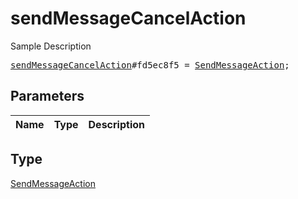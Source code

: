 # sendMessageCancelAction

Sample Description

<pre>
<a href="../constructor/sendMessageCancelAction.md">sendMessageCancelAction</a>#fd5ec8f5 = <a href="../type/SendMessageAction.md">SendMessageAction</a>;
</pre>

## Parameters

| Name | Type | Description |
|------|:----:|-------------|

## Type

[SendMessageAction](../type/SendMessageAction.md)

